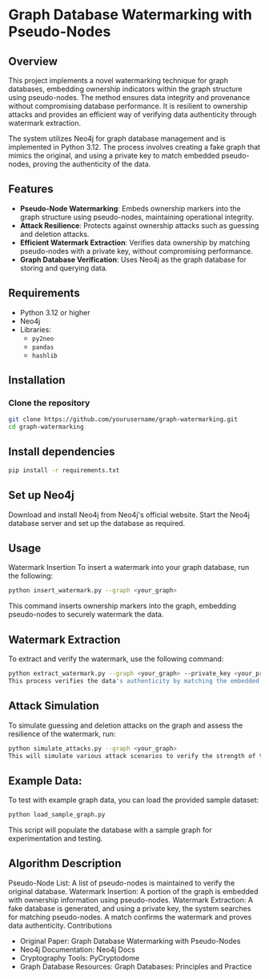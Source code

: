 # Graph Database Watermarking with Pseudo-Nodes

## Overview

This project implements a novel watermarking technique for graph databases, embedding ownership indicators within the graph structure using pseudo-nodes. The method ensures data integrity and provenance without compromising database performance. It is resilient to ownership attacks and provides an efficient way of verifying data authenticity through watermark extraction.

The system utilizes Neo4j for graph database management and is implemented in Python 3.12. The process involves creating a fake graph that mimics the original, and using a private key to match embedded pseudo-nodes, proving the authenticity of the data.

## Features

- **Pseudo-Node Watermarking**: Embeds ownership markers into the graph structure using pseudo-nodes, maintaining operational integrity.
- **Attack Resilience**: Protects against ownership attacks such as guessing and deletion attacks.
- **Efficient Watermark Extraction**: Verifies data ownership by matching pseudo-nodes with a private key, without compromising performance.
- **Graph Database Verification**: Uses Neo4j as the graph database for storing and querying data.

## Requirements

- Python 3.12 or higher
- Neo4j
- Libraries:
  - `py2neo`
  - `pandas`
  - `hashlib`

## Installation

### Clone the repository

```bash
git clone https://github.com/yourusername/graph-watermarking.git
cd graph-watermarking
```

## Install dependencies
```bash
pip install -r requirements.txt
```

## Set up Neo4j
Download and install Neo4j from Neo4j's official website.
Start the Neo4j database server and set up the database as required.

## Usage
Watermark Insertion
To insert a watermark into your graph database, run the following:

```bash
python insert_watermark.py --graph <your_graph>
```
This command inserts ownership markers into the graph, embedding pseudo-nodes to securely watermark the data.

## Watermark Extraction
To extract and verify the watermark, use the following command:

```bash
python extract_watermark.py --graph <your_graph> --private_key <your_private_key>
This process verifies the data's authenticity by matching the embedded pseudo-nodes using a private key.
```

## Attack Simulation
To simulate guessing and deletion attacks on the graph and assess the resilience of the watermark, run:

```bash
python simulate_attacks.py --graph <your_graph>
This will simulate various attack scenarios to verify the strength of the watermarking technique.
```

## Example Data:
To test with example graph data, you can load the provided sample dataset:

```bash
python load_sample_graph.py
```

This script will populate the database with a sample graph for experimentation and testing.

## Algorithm Description
Pseudo-Node List: A list of pseudo-nodes is maintained to verify the original database.
Watermark Insertion: A portion of the graph is embedded with ownership information using pseudo-nodes.
Watermark Extraction: A fake database is generated, and using a private key, the system searches for matching pseudo-nodes. A match confirms the watermark and proves data authenticity.
Contributions
- Original Paper: Graph Database Watermarking with Pseudo-Nodes
- Neo4j Documentation: Neo4j Docs
- Cryptography Tools: PyCryptodome
- Graph Database Resources: Graph Databases: Principles and Practice 
